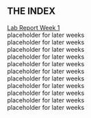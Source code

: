 
## THE INDEX ##

[Lab Report Week 1](https://github.com/ALDCLAB/cse15l-lab-reports/blob/main/lab_report_week1.md)  
placeholder for later weeks  
placeholder for later weeks  
placeholder for later weeks  
placeholder for later weeks  
placeholder for later weeks  
placeholder for later weeks  
placeholder for later weeks  
placeholder for later weeks  
placeholder for later weeks  
placeholder for later weeks  
placeholder for later weeks  
